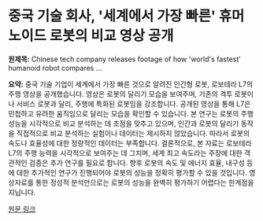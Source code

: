 # 중국 기술 회사, '세계에서 가장 빠른' 휴머노이드 로봇의 비교 영상 공개

**원제목:** Chinese tech company releases footage of how 'world's fastest' humanoid robot compares ...

**요약:** 중국 기술 기업이 세계에서 가장 빠른 것으로 알려진 인간형 로봇, 로보테라 L7의 주행 영상을 공개했습니다.  영상은 로봇의 달리기 모습을 보여주며,  기존의 격투 로봇이나 서비스 로봇과 달리,  주행에 특화된 로봇임을 강조합니다. 공개된 영상을 통해 L7은 민첩하고 유려한 움직임으로 달리는 모습을 확인할 수 있습니다.  본 연구는 로봇의 주행 성능을 시각적으로 비교 분석하는 데 초점을 맞추고 있으며,  인간과 로봇의 달리기 동작을 직접적으로 비교 분석하는 실험이나 데이터는 제시하지 않았습니다.  따라서 로봇의 속도나 효율성에 대한 정량적인 데이터는 부족합니다.  결론적으로,  본 자료는 로보테라 L7의 주행 능력을 시각적으로 보여주는 데 그치며,  세계 최고 속도라는 주장에 대한 객관적인 검증은 추가 연구를 필요로 합니다.  향후 로봇의 속도 및 에너지 효율,  내구성 등에 대한 추가적인 연구가 진행되어야 로봇의 성능을 정확히 평가할 수 있을 것입니다.  영상자료를 통한 정성적 분석만으로는 로봇의 성능을 완벽히 평가하기 어렵다는 한계점을 지닙니다.

[원문 링크](https://supercarblondie.com/latest/robotera-l7-humanoid-robot-runner/)
